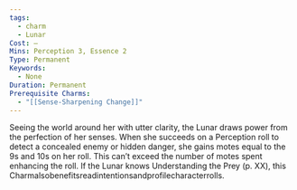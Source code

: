 ```yaml
---
tags:
  - charm
  - Lunar
Cost: —
Mins: Perception 3, Essence 2
Type: Permanent
Keywords:
  - None
Duration: Permanent
Prerequisite Charms:
  - "[[Sense-Sharpening Change]]"
---
```

Seeing the world around her with utter clarity, the Lunar draws power from the perfection of her senses. When she succeeds on a Perception roll to detect a concealed enemy or hidden danger, she gains motes equal to the 9s and 10s on her roll. This can’t exceed the number of motes spent enhancing the roll. If the Lunar knows Understanding the Prey (p. XX), this Charmalsobenefitsreadintentionsandprofilecharacterrolls.